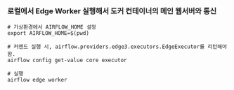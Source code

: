 ### 로컬에서 Edge Worker 실행해서 도커 컨테이너의 메인 웹서버와 통신
```shell
# 가상환경에서 AIRFLOW_HOME 설정
export AIRFLOW_HOME=$(pwd)

# 커멘드 실행 시, airflow.providers.edge3.executors.EdgeExecutor를 리턴해야 함.
airflow config get-value core executor

# 실행
airflow edge worker
```